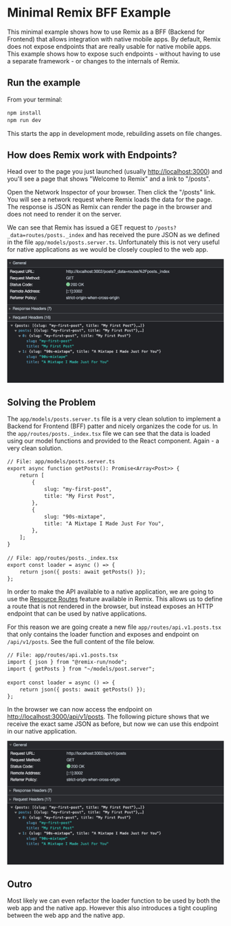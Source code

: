 # Minimal Remix BFF Example

This minimal example shows how to use Remix as a BFF (Backend for Frontend) that allows integration with native mobile
apps. By default, Remix does not expose endpoints that are really usable for native mobile apps. This example shows how
to expose such endpoints - without having to use a separate framework - or changes to the internals of Remix.

## Run the example

From your terminal:

```sh
npm install
npm run dev
```

This starts the app in development mode, rebuilding assets on file changes.


## How does Remix work with Endpoints?
Head over to the page you just launched (usually [http://localhost:3000](http://localhost:3000)) and you'll see a page
that shows "Welcome to Remix" and a link to "/posts".

Open the Network Inspector of your browser. Then click the "/posts" link. You will see a network request where Remix
loads the data for the page. The response is JSON as Remix can render the page in the browser and does not need to
render it on the server.

We can see that Remix has issued a GET request to `/posts?_data=routes/posts._index` and has received the pure JSON as
we defined in the file `app/models/posts.server.ts`. Unfortunately this is not very useful for native applications as
we would be closely coupled to the web app.

![Remix Request from React](_readme/request1.jpg)


## Solving the Problem
The `app/models/posts.server.ts` file is a very clean solution to implement a Backend for Frontend (BFF) patter and
nicely organizes the code for us. In the `app/routes/posts._index.tsx` file we can see that the data is loaded using
our model functions and provided to the React component. Again - a very clean solution.

```tsx
// File: app/models/posts.server.ts
export async function getPosts(): Promise<Array<Post>> {
    return [
        {
            slug: "my-first-post",
            title: "My First Post",
        },
        {
            slug: "90s-mixtape",
            title: "A Mixtape I Made Just For You",
        },
    ];
}

// File: app/routes/posts._index.tsx
export const loader = async () => {
    return json({ posts: await getPosts() });
};
```

In order to make the API available to a native application, we are going to use the [Resource Routes](https://remix.run/docs/en/main/guides/resource-routes)
feature available in Remix. This allows us to define a route that is not rendered in the browser, but instead exposes
an HTTP endpoint that can be used by native applications.

For this reason we are going create a new file `app/routes/api.v1.posts.tsx` that only contains the loader function and
exposes and endpoint on `/api/v1/posts`. See the full content of the file below.

```tsx
// File: app/routes/api.v1.posts.tsx
import { json } from "@remix-run/node";
import { getPosts } from "~/models/post.server";

export const loader = async () => {
    return json({ posts: await getPosts() });
};
```

In the browser we can now access the endpoint on [http://localhost:3000/api/v1/posts](http://localhost:3000/api/v1/posts).
The following picture shows that we receive the exact same JSON as before, but now we can use this endpoint in our
native application.

![Remix Request from Native Application](_readme/request2.jpg)


## Outro

Most likely we can even refactor the loader function to be used by both the web app and the native app. However this
also introduces a tight coupling between the web app and the native app.
